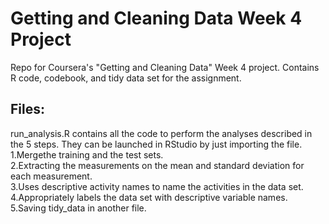 # Getting and Cleaning Data Week 4 Project
Repo for Coursera's "Getting and Cleaning Data" Week 4 project. Contains R code, codebook, and tidy data set for the assignment.<br>
## Files:<br>
run_analysis.R contains all the code to perform the analyses described in the 5 steps. They can be launched in RStudio by just importing the file.
1.Mergethe training and the test sets.<br>
2.Extracting the measurements on the mean and standard deviation for each measurement.<br>
3.Uses descriptive activity names to name the activities in the data set.<br>
4.Appropriately labels the data set with descriptive variable names.<br>
5.Saving tidy_data in another file.<br>
